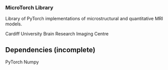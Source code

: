 ### MicroTorch Library
Library of PyTorch implementations of microstructural and quantitative MRI models.

Cardiff University Brain Research Imaging Centre

## Dependencies (incomplete)
PyTorch
Numpy

